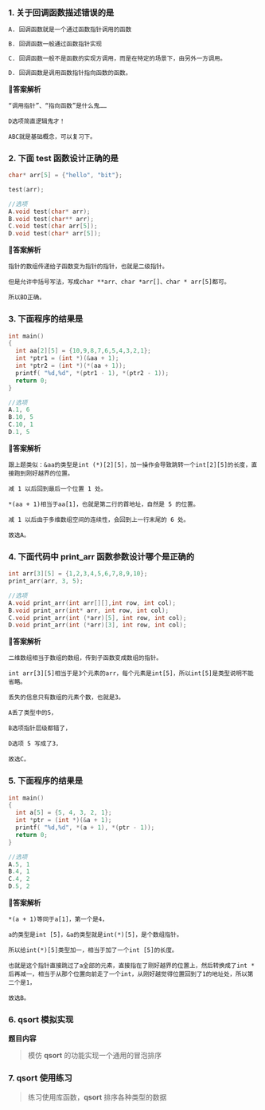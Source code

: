 ### 1. 关于回调函数描述错误的是

```markdown
A. 回调函数就是一个通过函数指针调用的函数

B. 回调函数一般通过函数指针实现

C. 回调函数一般不是函数的实现方调用，而是在特定的场景下，由另外一方调用。

D. 回调函数是调用函数指针指向函数的函数。
```

**🌟答案解析**

```
“调用指针”、“指向函数”是什么鬼……

D选项简直逻辑鬼才！

ABC就是基础概念，可以复习下。
```



### 2. 下面 test 函数设计正确的是

```c
char* arr[5] = {"hello", "bit"};

test(arr);

//选项
A.void test(char* arr);
B.void test(char** arr);
C.void test(char arr[5]);
D.void test(char* arr[5]);
```

**🌟答案解析**

```
指针的数组传递给子函数变为指针的指针，也就是二级指针。

但是允许中括号写法，写成char **arr、char *arr[]、char * arr[5]都可。

所以BD正确。
```



### 3. 下面程序的结果是

```c
int main()
{
  int aa[2][5] = {10,9,8,7,6,5,4,3,2,1};
  int *ptr1 = (int *)(&aa + 1);
  int *ptr2 = (int *)(*(aa + 1));
  printf( "%d,%d", *(ptr1 - 1), *(ptr2 - 1));
  return 0;
}

//选项
A.1, 6
B.10, 5
C.10, 1
D.1, 5
```

**🌟答案解析**

```
跟上题类似：&aa的类型是int (*)[2][5]，加一操作会导致跳转一个int[2][5]的长度，直接跑到刚好越界的位置。

减 1 以后回到最后一个位置 1 处。

*(aa + 1)相当于aa[1]，也就是第二行的首地址，自然是 5 的位置。

减 1 以后由于多维数组空间的连续性，会回到上一行末尾的 6 处。

故选A。
```



### 4. 下面代码中 print_arr 函数参数设计哪个是正确的

```c
int arr[3][5] = {1,2,3,4,5,6,7,8,9,10};
print_arr(arr, 3, 5);

//选项
A.void print_arr(int arr[][],int row, int col);
B.void print_arr(int* arr, int row, int col);
C.void print_arr(int (*arr)[5], int row, int col);
D.void print_arr(int (*arr)[3], int row, int col);
```

**🌟答案解析**

```
二维数组相当于数组的数组，传到子函数变成数组的指针。

int arr[3][5]相当于是3个元素的arr，每个元素是int[5]，所以int[5]是类型说明不能省略。

丢失的信息只有数组的元素个数，也就是3。

A丢了类型中的5，

B选项指针层级都错了，

D选项 5 写成了3，

故选C。
```



### 5. 下面程序的结果是

```c
int main()
{
  int a[5] = {5, 4, 3, 2, 1};
  int *ptr = (int *)(&a + 1);
  printf( "%d,%d", *(a + 1), *(ptr - 1));
  return 0;
}

//选项
A.5, 1
B.4, 1
C.4, 2
D.5, 2
```

**🌟答案解析**

```
*(a + 1)等同于a[1]，第一个是4，

a的类型是int [5]，&a的类型就是int(*)[5]，是个数组指针。

所以给int(*)[5]类型加一，相当于加了一个int [5]的长度。

也就是这个指针直接跳过了a全部的元素，直接指在了刚好越界的位置上，然后转换成了int *后再减一，相当于从那个位置向前走了一个int，从刚好越觉得位置回到了1的地址处，所以第二个是1，

故选B。
```



### 6. qsort 模拟实现

**题目内容**

>模仿 **qsort** 的功能实现一个通用的冒泡排序



### 7. qsort 使用练习

>练习使用库函数，**qsort** 排序各种类型的数据



